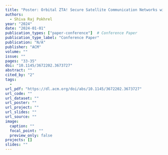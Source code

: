 ```yaml
---
title: "Poster: Orbital ZTA! Secure Satellite Communication Networks with Zero Trust Architecture"
authors:
  - Shiva Raj Pokhrel
year: "2024"
date: "2024-01-01"
publication_types: ["paper-conference"]  # Conference Paper
publication_type_label: "Conference Paper"
publication: "N/A"
publisher: "ACM"
volume: ""
issue: ""
pages: "33-35"
doi: "10.1145/3672202.3673727"
abstract: ""
cited_by: "2"
tags:
  - 
url_pdf: "https://dl.acm.org/doi/abs/10.1145/3672202.3673727"
url_code: ""
url_dataset: ""
url_poster: ""
url_project: ""
url_slides: ""
url_source: ""
image:
  caption: ""
  focal_point: ""
  preview_only: false
projects: []
slides: ""
---
```

